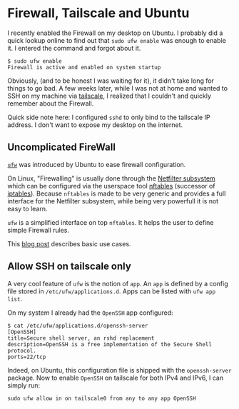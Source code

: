 # Firewall, Tailscale and Ubuntu

I recently enabled the Firewall on my desktop on Ubuntu. I probably did a quick lookup online to find out that `sudo ufw enable` was enough to enable it. I entered the command and forgot about it.

```
$ sudo ufw enable
Firewall is active and enabled on system startup
```

Obviously, (and to be honest I was waiting for it), it didn't take long for things to go bad. A few weeks later, while I was not at home and wanted to SSH on my machine via [tailscale](https://tailscale.com/), I realized that I couldn't and quickly remember about the Firewall.

Quick side note here: I configured `sshd` to only bind to the tailscale IP address. I don't want to expose my desktop on the internet.

## Uncomplicated FireWall

[`ufw`](https://wiki.ubuntu.com/UncomplicatedFirewall) was introduced by Ubuntu to ease firewall configuration.

On Linux, "Firewalling" is usually done through the [Netfilter subsystem](https://www.netfilter.org/) which can be configured via the userspace tool [nftables](https://www.netfilter.org/projects/nftables/index.html) (successor of [iptables](https://www.netfilter.org/projects/iptables/index.html)). Because `nftables` is made to be very generic and provides a full interface for the Netfilter subsystem, while being very powerfull it is not easy to learn.

`ufw` is a simplified interface on top `nftables`. It helps the user to define simple Firewall rules.

This [blog post](https://discourse.ubuntu.com/t/security-firewall/11883) describes basic use cases.

## Allow SSH on tailscale only

A very cool feature of `ufw` is the notion of `app`. An `app` is defined by a config file stored in `/etc/ufw/applications.d`. Apps can be listed with `ufw app list`.

On my system I already had the `OpenSSH` app configured:

```
$ cat /etc/ufw/applications.d/openssh-server
[OpenSSH]
title=Secure shell server, an rshd replacement
description=OpenSSH is a free implementation of the Secure Shell protocol.
ports=22/tcp
```

Indeed, on Ubuntu, this configuration file is shipped with the `openssh-server` package. Now to enable `OpenSSH` on tailscale for both IPv4 and IPv6, I can simply run:

```
sudo ufw allow in on tailscale0 from any to any app OpenSSH
```
